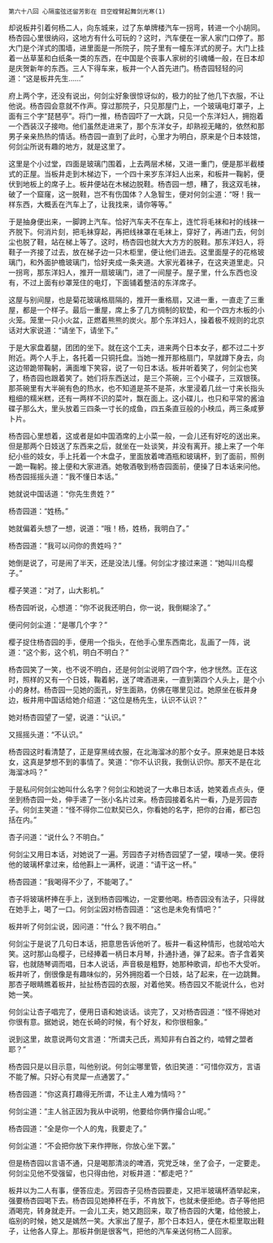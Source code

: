     第六十八回 心隔蛮弦还留芳影在 目空螳臂起舞剑光寒(1) 

   却说板井引着何杨二人，向东城来，过了东单牌楼汽车一拐弯，转进一个小胡同。杨杏园心里很纳闷，这地方有什么可玩的？这时，汽车便在一家人家门口停了。那大门是个洋式的围墙，进里面是一所院子，院子里有一幢东洋式的房子。大门上挂着一丛草茎和白纸条一类的东西，在中国是个丧事人家树的引魂幡一般，在日本却是庆贺新年的东西。三人下得车来，板井一个人首先进门。杨杏园轻轻的问道：“这是板井先生……”

   府上两个字，还没有说出，何剑尘好象很惊讶似的，极力的扯了他几下衣服，不让他说。杨杏园会意就不作声。穿过那院子，只见那屋门上，一个玻璃电灯罩子，上面有三个字“琵琶亭”。将门一推，杨杏园吓了一大跳，只见一个东洋妇人，拥抱着一个西装汉子接吻。他们虽然走进来了，那个东洋女子，却熟视无睹的，依然和那男子亲亲热热的情话。杨杏园一直到了此时，心里才为明白，原来是个日本妓馆，何剑尘所说有趣的地方，就是这里了。

   这里是个小过堂，四面是玻璃门围着，上去两层术梯，又进一重门，便是那半截楼式的正屋。当板井走到木梯边下，一个四十来岁东洋妇人出来，和板井一鞠躬，便伏到地板上的席子上。板井便站在木梯边脱鞋。杨杏园一想，糟了，我这双毛袜，破了一个窟窿，这一脱鞋，岂不有伤国体？人急智生，便对何剑尘道：“呀！我一样东西，大概丢在汽车上了，让我找来，请你等等。”

   于是抽身便出来，一脚跨上汽车。恰好汽车夫不在车上，连忙将毛袜和衬的线袜一齐脱下。何消片刻，把毛袜穿起，再把线袜罩在毛袜上，穿好了，再进门去，何剑尘也脱了鞋，站在梯上等了。这时，杨杏园也就大大方方的脱鞋。那东洋妇人，将鞋子一齐接了过去，放在梯子边一只木柜里，便让他们进去。这里面屋子的花格玻璃门，和外面护檐玻璃门，恰好夹成一条夹道。大家光着袜子，在这夹道里走。只一拐弯，那东洋妇人，推开一扇玻璃门，进了一间屋子。屋子里，什么东西也没有，不过上面有纱罩笼住的电灯，下面铺着整洁的东洋席子。

   这屋与别间屋，也是菊花玻璃格扇隔的，推开一重格扇，又进一重，一直走了三重屋，都是一个样子。最后一重屋，席上多了几方绸制的软垫，和一个四方木板的小火笼。笼里一只小火盆，正燃着熊熊的炭火。那个东洋妇人，操着极不规则的北京话对大家说道：“请坐下，请坐下。”

   于是大家盘着腿，团团的坐下。就在这个工夫，进来两个日本女子，都不过二十岁附近。两个人手上，各托着一只铜托盘。当她一推开那格扇门，早就蹲下身去，向这边带跪带鞠躬，满面堆下笑容，说了一句日本话。板井听着笑了，何剑尘也笑了，杨杏园也跟着笑了。她们将东西送过，是三个茶碗，三个小碟子，三双银筷。那茶碗里有大半碗有色的热水，也不知道是茶不是茶，水里浸着几丝一寸来长指头粗细的糯米糕，还有一两样不识的菜叶，飘在面上。这小碟儿，也只和平常的酱油碟子那么大，里头放着三四条一寸长的成鱼，四五条直豆般的小秧瓜，两三条咸萝卜片。

   杨杏园心里想着，这或者是如中国酒席的上小菜一般，一会儿还有好吃的送出来。但是那两个日妓送了东西来之后，就坐在一处谈笑，并没有离开。接上来了一个年纪小些的妓女，手上托着一个木盘子，里面放着啤酒瓶和玻璃杯，到了面前，照例一跪一鞠躬。接上便和大家进酒。她敬酒敬到杨杏园面前，便操了日本话来问他。杨杏园摇摇头道：“我不懂日本话。”

   她就说中国话道：“你先生贵姓？”

   杨杏园道：“姓杨。”

   她就偏着头想了一想，说道：“哦！杨，姓杨，我明白了。”

   杨杏园道：“我可以问你的贵姓吗？”

   她倒是说了，可是闹了半天，还是没法儿懂。何剑尘才接过来道：“她叫川岛樱子。”

   樱子笑道：“对了，山大影机。”

   杨杏园听说，心想道：“你不说我还明白，你一说，我倒糊涂了。”

   便问何剑尘道：“是哪几个字？”

   樱子捉住杨杏园的手，便用一个指头，在他手心里东西南北，乱画了一阵，说道：“这个影，这个机，明白不明白？”

   杨杏园笑了一笑，也不说不明白，还是何剑尘说明了四个字，他才恍然。正在这时，照样的又有一个日妓，鞠着躬，送了啤酒进来，一直到第四个人头上，是个小小的身材。杨杏园一见她的面孔，好生面熟，仿佛在哪里见过。她原坐在板井身边，板井用中国话给她介绍道：“这位是杨先生，认识不认识？”

   她对杨杏园望了一望，说道：“认识。”

   又摇摇头道：“不认识。”

   杨杏园这时看清楚了，正是穿黑绒衣服，在北海溜冰的那个女子。原来她是日本妓女，这真是梦想不到的事情了。笑道：“你不认识我，我倒认识你。那天不是在北海溜冰吗？”

   于是私问何剑尘她叫什么名字？何剑尘和她说了一大串日本话，她笑着点点头，便坐到杨杏园一处，伸手递了一张小名片过来。杨杏园接着名片一看，乃是芳园杏子。何剑主笑道：“怪不得你二位默契已久，你看她的名字，把你的台甫，都已包括在内。”

   杏子问道：“说什么？不明白。”

   何剑尘又用日本话，对她说了一遍。芳园杏子对杨杏园望了一望，噗哧一笑。便将他的玻璃杯拿过来，给他斟上一满杯，说道：“请干这一杯。”

   杨杏园道：“我喝得不少了，不能喝了。”

   杏子将玻璃杯捧在手上，送到杨杏园嘴边，一定要他喝。杨杏园没有法子，只得就在她手上，喝了一口。何剑尘因对杨杏园道：“这也是未免有情吧？”

   板井听了何剑尘说，因问道：“什么？我不明白。”

   何剑尘于是说了几句日本话，把意思告诉他听了。板井一看这种情形，也就哈哈大笑。这时那山岛樱子，已经捧着一柄日本月琴，扑通扑通，弹了起来。杏子含着笑容，也就随琴调而唱，日本人说话，声音极是粗野，她那种歌调，却也不大受听。板井听了，倒很像是有趣味似的，另外拥抱着一个日妓，站了起来，在一边跳舞。那杏子眼睛瞧着板井，扯扯杨杏园的衣服，对着他笑。杨杏园又不能说什么，也对她一笑。

   何剑尘让杏子唱完了，便用日语和她谈话。谈完了，又对杨杏园道：“怪不得她对你很有意。据她说，她在长崎的时候，有个好友，和你很相象。”

   说到这里，故意说两句文言道：“所谓夫己氏，焉知非有白首之约，啮臂之盟者耶？”

   杨杏园只是以目示意，叫他别说。何剑尘哪里管，依旧笑道：“可惜你双方，言语不能了解。只好心有灵犀一点通罢了。”

   杨杏园道：“你这真打趣得无所谓，不让主人难为情吗？”

   何剑尘道：“主人翁正因为我从中说明，他要给你俩作撮合山呢。”

   杨杏园道：“全是你一个人的鬼，我要走了。”

   何剑尘道：“不会把你放下来作押账，你放心坐下罢。”

   但是杨杏园以言语不通，只是喝那清淡的啤酒，究党乏味，坐了会子，一定要走。何剑尘见他不受强留，也只得由他，对板井道：“都走吧？”

   板井以为二人有事，便答应走。芳园杏子见杨杏园要走，又把半玻璃杯酒举起来，强要杨杏园喝下去。杨杏园见她捧杯在手，不肯放下，也就未便拒绝。杏子等他把酒喝完，转身就走开。一会儿工夫，她又跑回来，取了杨杏园的大氅，给他披上，临别的时候，她又是嫣然一笑。大家出了屋子，那个日本妇人，便在木柜里取出鞋子，让他各人穿上。那板井倒是很客气，把他的汽车亲送何杨二人回家。

